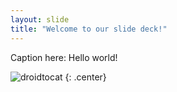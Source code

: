 ```yaml
---
layout: slide
title: "Welcome to our slide deck!"
---
```


Caption here: Hello world!

![droidtocat](https://octodex.github.com/images/droidtocat.png)
{: .center}
